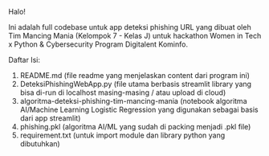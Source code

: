Halo!

Ini adalah full codebase untuk app deteksi phishing URL yang dibuat oleh Tim Mancing Mania (Kelompok 7  - Kelas J) untuk hackathon Women in Tech x Python & Cybersecurity Program Digitalent Kominfo.

Daftar Isi:
1. README.md (file readme yang menjelaskan content dari program ini) 
2. DeteksiPhishingWebApp.py (file utama berbasis streamlit library yang bisa di-run di localhost masing-masing / atau upload di cloud)
3. algoritma-deteksi-phishing-tim-mancing-mania (notebook algoritma AI/Machine Learning Logistic Regression yang digunakan sebagai basis dari app streamlit)
4. phishing.pkl (algoritma AI/ML yang sudah di packing menjadi .pkl file)
5. requirement.txt (untuk import module dan library python yang dibutuhkan)

